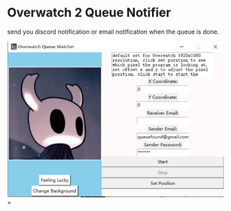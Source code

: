 # Overwatch 2 Queue Notifier

 send you discord notification or email notification when the queue is done.

 ![1676885656907](image/readme/1676885656907.png)=